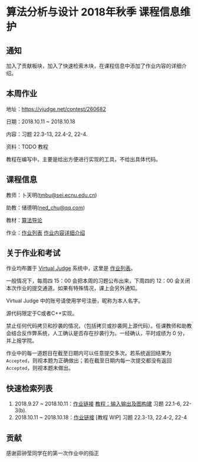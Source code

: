 # 算法分析与设计 2018年秋季 课程信息维护

## 通知
加入了贡献板块，加入了快速检索木块，在课程信息中添加了作业内容的详细介绍。

## 本周作业
地址：https://vjudge.net/contest/260682

日期：2018.10.11 ~ 2018.10.18

内容：习题 22.3-13, 22.4-2, 22-4.

资料：TODO 教程

教程在编写中，主要是给出方便进行实现的工具，不给出具体代码。

## 课程信息
教师：卜天明(tmbu@sei.ecnu.edu.cn)

助教：储德明(ned_chu@qq.com)

教材：[算法导论](https://www.amazon.cn/dp/B00AK7BYJY/)

作业：[作业列表](https://vjudge.net/contest#category=all&running=0&title=&owner=seitraining) [作业内容详细介绍](./course-detail.md)

## 关于作业和考试
作业均布置于 [Virtual Judge](https://vjudge.net/) 系统中，这里是 [作业列表](https://vjudge.net/contest#category=all&running=0&title=&owner=seitraining)。

一般情况下，每周四 15：00 会把本周的习题公布出来，下周四的 12：00 会关闭本次作业的提交通道。如果有特殊情况，课上会另外通知。

Virtual Judge 中的账号请使用学号注册，昵称为本人名字。

源代码限定于C或者C++实现。

禁止任何代码拷贝和抄袭的情况，（包括拷贝或抄袭网上源代码）。任课教师和助教会结合反作弊系统，人工确认是否存在抄袭行为。一经确认，平时成绩为 0 分，并上报学院。

作业中的每一道题目在截至日期内可以任意提交多次。若系统返回结果为 `Accepted`，则视本题为正确做出；若在截至日期内每一次提交都没有返回 `Accepted`，则视本题未做出。

## 快速检索列表
1. 2018.9.27 ~ 2018.10.11：[作业链接](https://vjudge.net/contest/256823) [教程：输入输出及图构建](./tutorial-on-IO-graph-construction.md) 习题 22.1-6, 22-3(b).
2. 2018.10.11 ~ 2018.10.18：[作业链接](https://vjudge.net/contest/260682) [教程 WIP] 习题 22.3-13, 22.4-2, 22-4

## 贡献
感谢茹钟莹同学在的第一次作业中的指正